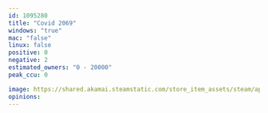 ```yaml
---
id: 1095280
title: "Covid 2069"
windows: "true"
mac: "false"
linux: false
positive: 0
negative: 2
estimated_owners: "0 - 20000"
peak_ccu: 0

image: https://shared.akamai.steamstatic.com/store_item_assets/steam/apps/1095280/header.jpg?t=1592034453
opinions:
---
```

